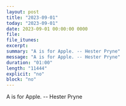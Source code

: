```yaml
---
layout: post
title: "2023-09-01"
today: "2023-09-01"
date: 2023-09-01 00:00:00 0000
file:
file_itunes:
excerpt:
summary: "A is for Apple. -- Hester Pryne"
message: "A is for Apple. -- Hester Pryne"
duration: "01:00"
length: "11444"
explicit: "no"
block: "no"
---
```

A is for Apple. -- Hester Pryne

